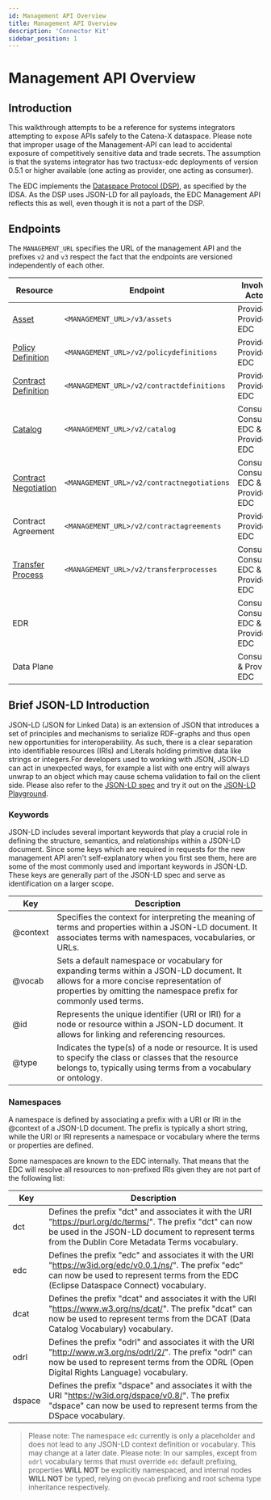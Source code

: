 ```yaml
---
id: Management API Overview
title: Management API Overview
description: 'Connector Kit'
sidebar_position: 1
---
```


# Management API Overview

## Introduction

This walkthrough attempts to be a reference for systems integrators attempting to expose APIs safely to the Catena-X
dataspace.
Please note that improper usage of the Management-API can lead to accidental exposure of competitively sensitive data
and
trade secrets. The assumption is that the systems integrator has two tractusx-edc deployments of version 0.5.1 or higher
available (one acting as provider, one acting as consumer).

The EDC implements the [Dataspace Protocol (DSP)](https://docs.internationaldataspaces.org/dataspace-protocol/overview/readme), as specified by the IDSA. As the DSP uses JSON-LD for all payloads, 
the EDC Management API reflects this as well, even though it is not a part of the DSP.

## Endpoints

The `MANAGEMENT_URL` specifies the URL of the management API and the prefixes `v2` and `v3` respect the fact that the
endpoints are versioned independently of each other.

| Resource                                          | Endpoint                                   | Involved Actors                       |
|---------------------------------------------------|--------------------------------------------|---------------------------------------|
| [Asset](2-assets.md)                              | `<MANAGEMENT_URL>/v3/assets`               | Provider & Provider EDC               |
| [Policy Definition](3-policy-definitions.md)      | `<MANAGEMENT_URL>/v2/policydefinitions`    | Provider & Provider EDC               |
| [Contract Definition](4-contract-definitions.md)  | `<MANAGEMENT_URL>/v2/contractdefinitions`  | Provider & Provider EDC               |
| [Catalog](5-catalog.md)                           | `<MANAGEMENT_URL>/v2/catalog`              | Consumer, Consumer EDC & Provider EDC |
| [Contract Negotiation](6-contract-negotiation.md) | `<MANAGEMENT_URL>/v2/contractnegotiations` | Consumer, Consumer EDC & Provider EDC |
| Contract Agreement                                | `<MANAGEMENT_URL>/v2/contractagreements`   | Provider & Provider EDC               |
| [Transfer Process](7-transfer-process.md)         | `<MANAGEMENT_URL>/v2/transferprocesses`    | Consumer, Consumer EDC & Provider EDC |
| EDR                                               |                                            | Consumer, Consumer EDC & Provider EDC |
| Data Plane                                        |                                            | Consumer & Provider EDC               |

## Brief JSON-LD Introduction

JSON-LD (JSON for Linked Data) is an extension of JSON that introduces a set of principles and mechanisms to serialize
RDF-graphs and thus open new opportunities for interoperability. As such, there is a clear separation into identifiable
resources (IRIs) and Literals holding primitive data like strings or integers.For developers used to working with JSON, 
JSON-LD can act in unexpected ways, for example a list with one entry will always unwrap to an object which may cause
schema validation to fail on the client side. Please also refer to
the [JSON-LD spec](https://www.w3.org/TR/json-ld11/) and try it out on the [JSON-LD Playground](https://json-ld.org/playground/).

### Keywords

JSON-LD includes several important keywords that play a crucial role in defining the structure, semantics, and relationships
within a JSON-LD document. Since some keys which are required in requests for the new management API aren't self-explanatory
when you first see them, here are some of the most commonly used and important keywords in JSON-LD.
These keys are generally part of the JSON-LD spec and serve as identification on a larger scope.

| Key       | Description                                                                                                                                                                                               |
|-----------|-----------------------------------------------------------------------------------------------------------------------------------------------------------------------------------------------------------|
| @context  | Specifies the context for interpreting the meaning of terms and properties within a JSON-LD document. It associates terms with namespaces, vocabularies, or URLs.                                         |
| @vocab    | Sets a default namespace or vocabulary for expanding terms within a JSON-LD document. It allows for a more concise representation of properties by omitting the namespace prefix for commonly used terms. |
| @id       | Represents the unique identifier (URI or IRI) for a node or resource within a JSON-LD document. It allows for linking and referencing resources.                                                          |
| @type     | Indicates the type(s) of a node or resource. It is used to specify the class or classes that the resource belongs to, typically using terms from a vocabulary or ontology.                                |

### Namespaces

A namespace is defined by associating a prefix with a URI or IRI in the @context of a JSON-LD document. The prefix is 
typically a short string, while the URI or IRI represents a namespace or vocabulary where the terms or properties are defined.

Some namespaces are known to the EDC internally. That means that the EDC will resolve all resources to non-prefixed IRIs
given they are not part of the following list:

| Key    | Description                                                                                                                                                                                                       |
|--------|-------------------------------------------------------------------------------------------------------------------------------------------------------------------------------------------------------------------|
| dct    | Defines the prefix "dct" and associates it with the URI "<https://purl.org/dc/terms/>". The prefix "dct" can now be used in the JSON-LD document to represent terms from the Dublin Core Metadata Terms vocabulary. |
| edc    | Defines the prefix "edc" and associates it with the URI "<https://w3id.org/edc/v0.0.1/ns/>". The prefix "edc" can now be used to represent terms from the EDC (Eclipse Dataspace Connect) vocabulary.               |
| dcat   | Defines the prefix "dcat" and associates it with the URI "<https://www.w3.org/ns/dcat/>". The prefix "dcat" can now be used to represent terms from the DCAT (Data Catalog Vocabulary) vocabulary.                  |
| odrl   | Defines the prefix "odrl" and associates it with the URI "<http://www.w3.org/ns/odrl/2/>". The prefix "odrl" can now be used to represent terms from the ODRL (Open Digital Rights Language) vocabulary.            |
| dspace | Defines the prefix "dspace" and associates it with the URI "<https://w3id.org/dspace/v0.8/>". The prefix "dspace" can now be used to represent terms from the DSpace vocabulary.                                    |

> Please note: The namespace `edc` currently is only a placeholder and does not lead to any JSON-LD context definition or vocabulary.
> This may change at a later date.
> Please note: In our samples, except from `odrl` vocabulary terms that must override `edc` default prefixing, properties **WILL NOT** be explicitly namespaced, and internal nodes **WILL NOT** be typed, relying on `@vocab` prefixing and root schema type inheritance respectively.
